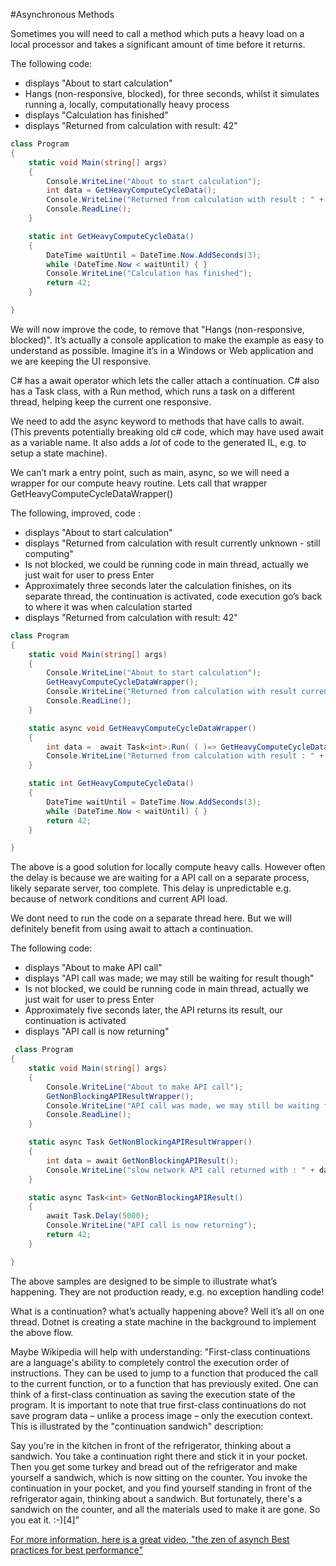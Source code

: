 #Asynchronous Methods

Sometimes you will need to call a method which puts a heavy load on a local processor and takes a significant amount of time before it returns.

The following code:
* displays "About to start calculation"
* Hangs (non-responsive, blocked), for three seconds, whilst it simulates running a, locally, computationally heavy process
* displays "Calculation has finished"
* displays "Returned from calculation with result: 42"
```c#
class Program
{
    static void Main(string[] args)
    {
        Console.WriteLine("About to start calculation");
        int data = GetHeavyComputeCycleData();
        Console.WriteLine("Returned from calculation with result : " + data.ToString());
        Console.ReadLine();
    }

    static int GetHeavyComputeCycleData()
    {
        DateTime waitUntil = DateTime.Now.AddSeconds(3);
        while (DateTime.Now < waitUntil) { }
        Console.WriteLine("Calculation has finished");
        return 42;
    }

}
```

We will now improve the code, to remove that "Hangs (non-responsive, blocked)".
It’s actually a console application to make the example as easy to understand as possible.
Imagine it’s in a Windows or Web application and we are keeping the UI responsive.

C# has a await operator which lets the caller attach a continuation.
C# also has a Task class, with a Run method, which runs a task on a different thread, helping keep the current one responsive.

We need to add the async keyword to methods that have calls to await. 
(This prevents potentially breaking old c# code, which may have used await as a variable name. 
It also adds a *lot* of code to the generated IL, e.g. to setup a state machine).

We can’t mark a entry point, such as main, async, so we will need a wrapper for our compute heavy routine.
Lets call that wrapper GetHeavyComputeCycleDataWrapper()

The following, improved, code :
* displays "About to start calculation"
* displays "Returned from calculation with result currently unknown - still computing"
* Is not blocked, we could be running code in main thread, actually we just wait for user to press Enter
* Approximately three seconds later the calculation finishes, on its separate thread, the continuation is activated, code execution go’s back to where it was when calculation started
* displays "Returned from calculation with result: 42"
```c#
class Program
{
    static void Main(string[] args)
    {
        Console.WriteLine("About to start calculation");
        GetHeavyComputeCycleDataWrapper();
        Console.WriteLine("Returned from calculation with result currently unknown - still computing");
        Console.ReadLine();
    }

    static async void GetHeavyComputeCycleDataWrapper()
    {
        int data =  await Task<int>.Run( ( )=> GetHeavyComputeCycleData());
        Console.WriteLine("Returned from calculation with result : " + data.ToString());
    }

    static int GetHeavyComputeCycleData()
    {
        DateTime waitUntil = DateTime.Now.AddSeconds(3);
        while (DateTime.Now < waitUntil) { }
        return 42;
    }

}
```

The above is a good solution for locally compute heavy calls.
However often the delay is because we are waiting for a API call on a separate process, likely separate server, too complete.
This delay is unpredictable e.g. because of network conditions and current API load.

We dont need to run the code on a separate thread here.
But we will definitely benefit from using await to attach a continuation.

The following code:
* displays "About to make API call"
* displays "API call was made; we may still be waiting for result though"
* Is not blocked, we could be running code in main thread, actually we just wait for user to press Enter
* Approximately five seconds later, the API returns its result, our continuation is activated
* displays "API call is now returning"
```c#
 class Program
{
    static void Main(string[] args)
    {
        Console.WriteLine("About to make API call");
        GetNonBlockingAPIResultWrapper();
        Console.WriteLine("API call was made, we may still be waiting for result though");
        Console.ReadLine();
    }

    static async Task GetNonBlockingAPIResultWrapper()
    {
        int data = await GetNonBlockingAPIResult();
        Console.WriteLine("slow network API call returned with : " + data.ToString());
    }

    static async Task<int> GetNonBlockingAPIResult()
    {
        await Task.Delay(5000);
        Console.WriteLine("API call is now returning");
        return 42;
    }

}
```

The above samples are designed to be simple to illustrate what’s happening.
They are not production ready, e.g. no exception handling code!

What is a continuation? what’s actually happening above?
Well it’s all on one thread.
Dotnet is creating a state machine in the background to implement the above flow.

Maybe Wikipedia will help with understanding: 
"First-class continuations are a language's ability to completely control the execution order of instructions. They can be used to jump to a function that produced the call to the current function, or to a function that has previously exited. One can think of a first-class continuation as saving the execution state of the program. It is important to note that true first-class continuations do not save program data – unlike a process image – only the execution context. This is illustrated by the "continuation sandwich" description:

Say you're in the kitchen in front of the refrigerator, thinking about a sandwich. You take a continuation right there and stick it in your pocket. Then you get some turkey and bread out of the refrigerator and make yourself a sandwich, which is now sitting on the counter. You invoke the continuation in your pocket, and you find yourself standing in front of the refrigerator again, thinking about a sandwich. But fortunately, there's a sandwich on the counter, and all the materials used to make it are gone. So you eat it. :-)[4]"

 [For more information, here is a great video, "the zen of asynch Best practices for best performance"](https://www.youtube.com/watch?v=zjLWWz2YnyQ)
